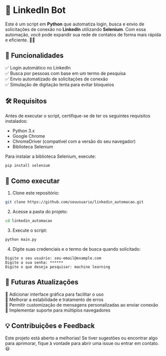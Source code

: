 # 🚀 LinkedIn Bot

Este é um script em **Python** que automatiza login, busca e envio de solicitações de conexão no **LinkedIn** utilizando **Selenium**. Com essa automação, você pode expandir sua rede de contatos de forma mais rápida e eficiente. 🔗🤖

## 📌 Funcionalidades

✅ Login automático no LinkedIn\
✅ Busca por pessoas com base em um termo de pesquisa\
✅ Envio automatizado de solicitações de conexão\
✅ Simulação de digitação lenta para evitar bloqueios

## 🛠 Requisitos

Antes de executar o script, certifique-se de ter os seguintes requisitos instalados:

- Python 3.x
- Google Chrome
- ChromeDriver (compatível com a versão do seu navegador)
- Biblioteca Selenium

Para instalar a biblioteca Selenium, execute:

```bash
pip install selenium
```

## 🚀 Como executar

1. Clone este repositório:

```bash
git clone https://github.com/seuusuario/linkedin_automacao.git
```

2. Acesse a pasta do projeto:

```bash
cd linkedin_automacao
```

3. Execute o script:

```bash
python main.py
```

4. Digite suas credenciais e o termo de busca quando solicitado:

```
Digite o seu usuário: seu-email@example.com
Digite a sua senha: ******
Digite o que deseja pesquisar: machine learning
```

## 🔄 Futuras Atualizações

🔹 Adicionar interface gráfica para facilitar o uso\
🔹 Melhorar a estabilidade e tratamento de erros\
🔹 Permitir customização de mensagens personalizadas ao enviar conexão\
🔹 Implementar suporte para múltiplos navegadores

## 💡 Contribuições e Feedback

Este projeto está aberto a melhorias! Se tiver sugestões ou encontrar algo para aprimorar, fique à vontade para abrir uma issue ou entrar em contato. 😃

